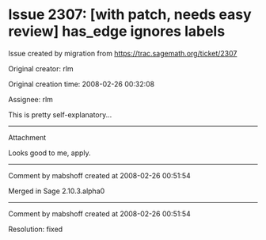 # Issue 2307: [with patch, needs easy review] has_edge ignores labels

Issue created by migration from https://trac.sagemath.org/ticket/2307

Original creator: rlm

Original creation time: 2008-02-26 00:32:08

Assignee: rlm

This is pretty self-explanatory...


---

Attachment

Looks good to me, apply.


---

Comment by mabshoff created at 2008-02-26 00:51:54

Merged in Sage 2.10.3.alpha0


---

Comment by mabshoff created at 2008-02-26 00:51:54

Resolution: fixed
